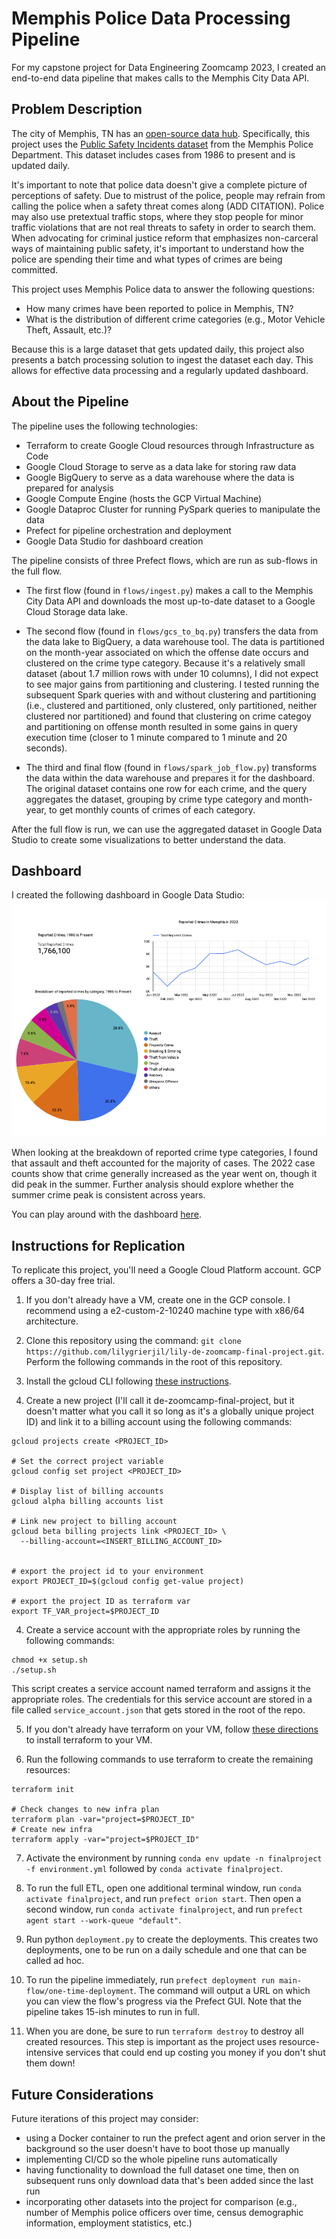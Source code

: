 # Memphis Police Data Processing Pipeline

For my capstone project for Data Engineering Zoomcamp 2023, I created an end-to-end data pipeline that makes calls to the Memphis City Data API.

## Problem Description

The city of Memphis, TN has an [open-source data hub]([url](https://data.memphistn.gov/)). 
Specifically, this project uses the [Public Safety Incidents dataset]([url](https://data.memphistn.gov/Public-Safety/Memphis-Police-Department-Public-Safety-Incidents/ybsi-jur4)) from the Memphis Police Department.
This dataset includes cases from 1986 to present and is updated daily.


It's important to note that police data doesn't give a complete picture of perceptions of safety. Due to mistrust
of the police, people may refrain from calling the police when a safety threat comes along (ADD CITATION). 
Police may also use pretextual traffic stops, where they stop people for minor traffic violations that are not real
threats to safety in order to search them.
When advocating for criminal justice reform that emphasizes non-carceral ways of maintaining public safety, it's important to understand 
how the police are spending their time and what types of crimes are being committed. 


This project uses Memphis Police data to answer the following questions:

- How many crimes have been reported to police in Memphis, TN?
- What is the distribution of different crime categories (e.g., Motor Vehicle Theft, Assault, etc.)?

Because this is a large dataset that gets updated daily, this project also presents a batch processing solution to ingest the dataset each day. This allows for effective data processing and a regularly updated dashboard.


## About the Pipeline 

The pipeline uses the following technologies:
- Terraform to create Google Cloud resources through Infrastructure as Code
- Google Cloud Storage to serve as a data lake for storing raw data
- Google BigQuery to serve as a data warehouse where the data is prepared for analysis
- Google Compute Engine (hosts the GCP Virtual Machine)
- Google Dataproc Cluster for running PySpark queries to manipulate the data
- Prefect for pipeline orchestration and deployment
- Google Data Studio for dashboard creation

The pipeline consists of three Prefect flows, which are run as sub-flows in the full flow. 
- The first flow (found in `flows/ingest.py`) makes a call to the Memphis City Data API and downloads the most up-to-date dataset to a Google Cloud Storage data lake.


- The second flow (found in `flows/gcs_to_bq.py`) transfers the data from the data lake to BigQuery, a data warehouse tool. The data is partitioned on the month-year associated on which the offense date occurs and clustered on the crime type category. Because it's a relatively small dataset (about 1.7 million rows with under 10 columns), I did not expect to see major gains from partitioning and clustering. I tested running the subsequent Spark queries with and without clustering and partitioning (i.e., clustered and partitioned, only clustered, only partitioned, neither clustered nor partitioned) and found that  clustering on crime categoy and partitioning on offense month resulted in some gains in query execution time (closer to 1 minute compared to 1 minute and 20 seconds). 

- The third and final flow (found in `flows/spark_job_flow.py`) transforms the data within the data warehouse and prepares it for the dashboard. The original dataset contains one row for each crime, and the query aggregates the dataset, grouping by crime type category and month-year, to get monthly counts of crimes of each category.

After the full flow is run, we can use the aggregated dataset in Google Data Studio to create some visualizations to better understand the data.

## Dashboard

I created the following dashboard in Google Data Studio:
![image](images/Monthly_Crime_Type_Counts_Memphis_PD.png)

When looking at the breakdown of reported crime type categories, I found that assault and theft accounted for the majority of cases. The 2022 case counts show that crime generally increased as the year went on, though it did peak in the summer. Further analysis should explore whether the summer crime peak is consistent across years.


You can play around with the dashboard [here](https://lookerstudio.google.com/s/rRvEdQZHnoM).

## Instructions for Replication

To replicate this project, you'll need a Google Cloud Platform account. GCP offers a 30-day free trial. 

1. If you don't already have a VM, create one in the GCP console. I recommend using a 
e2-custom-2-10240 machine type with 
x86/64 architecture.
2. Clone this repository using the command: `git clone https://github.com/lilygrierjil/lily-de-zoomcamp-final-project.git`. Perform the following commands in the root of this repository.

2. Install the gcloud CLI following [these instructions](https://cloud.google.com/sdk/docs/install-sdk#installing_the_latest_version).

3. Create a new project (I'll call it de-zoomcamp-final-project, but it doesn't matter what you call it so long as it's a globally unique project ID) and link it to a billing account using the following commands:

```
gcloud projects create <PROJECT_ID>

# Set the correct project variable
gcloud config set project <PROJECT_ID>

# Display list of billing accounts
gcloud alpha billing accounts list

# Link new project to billing account
gcloud beta billing projects link <PROJECT_ID> \
  --billing-account=<INSERT_BILLING_ACCOUNT_ID>
  

# export the project id to your environment
export PROJECT_ID=$(gcloud config get-value project)

# export the project ID as terraform var
export TF_VAR_project=$PROJECT_ID

```

4. Create a service account with the appropriate roles by running the following commands:
```
chmod +x setup.sh
./setup.sh
```
This script creates a service account named terraform and assigns it the appropriate roles.
The credentials for this service account are stored in a file called `service_account.json` that gets stored
in the root of the repo.

5. If you don't already have terraform on your VM, follow [these directions](https://github.com/robertpeteuil/terraform-installer#download-and-use-locally) to install terraform to your VM.

6. Run the following commands to use terraform to create the remaining resources:
```
terraform init

# Check changes to new infra plan
terraform plan -var="project=$PROJECT_ID"
# Create new infra
terraform apply -var="project=$PROJECT_ID"
```

7. Activate the environment by running `conda env update -n finalproject -f environment.yml` followed by `conda activate finalproject`.

7. To run the full ETL, open one additional terminal window, run `conda activate finalproject`, and run `prefect orion start`. Then open a second window, run `conda activate finalproject`, and run `prefect agent start --work-queue "default"`. 


9. Run python `deployment.py` to create the deployments. This creates two deployments, one to be run on a daily schedule and one that can be called ad hoc. 

9. To run the pipeline immediately, run `prefect deployment run main-flow/one-time-deployment`. The command will output a URL on which you can view the flow's progress via the Prefect GUI. Note that the pipeline takes 15-ish minutes to run in full. 

99. When you are done, be sure to run `terraform destroy` to destroy all created resources. This step is important as the project uses resource-intensive services that could end up costing you money if you don't shut them down! 


## Future Considerations

Future iterations of this project may consider:
 - using a Docker container to run the prefect agent and orion server in the background so the user doesn't have to boot those up manually
 - implementing CI/CD so the whole pipeline runs automatically
 - having functionality to download the full dataset one time, then on subsequent runs only download data that's been added since the last run
 - incorporating other datasets into the project for comparison (e.g., number of Memphis police officers over time, census demographic information, employment statistics, etc.)

